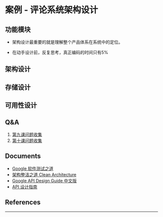 # 案例 - 评论系统架构设计

## 功能模块

* 架构设计最重要的就是理解整个产品体系在系统中的定位。

* 在动手设计前，反复思考，真正编码的时间只有5%

## 架构设计


## 存储设计

## 可用性设计

## Q&A

1. [第九课问题收集](https://shimo.im/docs/dqrP3ChJGwJtdchg)
2. [第十课问题收集](https://shimo.im/docs/xJHJXyKRgHyPXDhT)

## Documents

* [Google 软件测试之道](https://book.douban.com/subject/25742200/)
* [架构整洁之道 Clean Architecture](https://book.douban.com/subject/30333919/)
* [Google API Design Guide 中文版](https://www.bookstack.cn/books/API-design-guide)
* [API 设计指南](https://cloud.google.com/apis/design/)

## References

---
